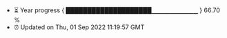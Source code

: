 - ⏳ Year progress { ████████████████████▁▁▁▁▁▁▁▁▁▁ } 66.70 %
- ⏰ Updated on Thu, 01 Sep 2022 11:19:57 GMT

